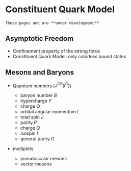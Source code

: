 # Constituent Quark Model

```{warning}
These pages and are **under development**.
```

## Asymptotic Freedom

- Confinement property of the strong force
- Constituent Quark Model: only colorless bound states

## Mesons and Baryons

- Quantum numbers ($J^{CP}(I^G)$)

  - baryon number $B$
  - hypercharge $Y$
  - charge $Q$
  - orbital angular momentum $L$
  - total spin $J$
  - parity $P$
  - charge $Q$
  - isospin $I$
  - general parity $G$

- multiplets

  - pseudoscalar mesons
  - vector mesons
